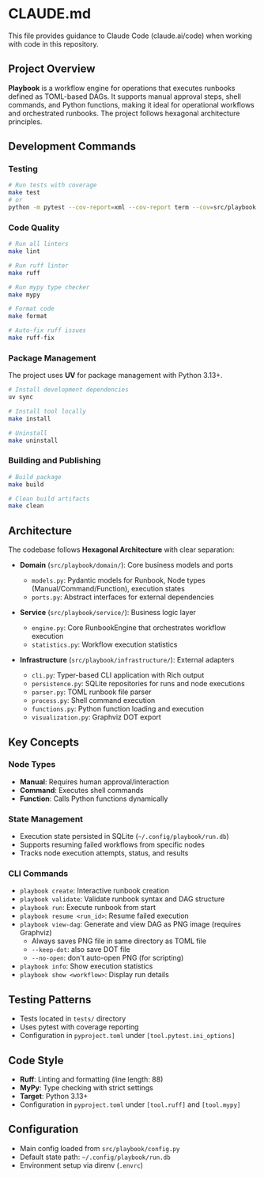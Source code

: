 # CLAUDE.md

This file provides guidance to Claude Code (claude.ai/code) when working with code in this repository.

## Project Overview

**Playbook** is a workflow engine for operations that executes runbooks defined as TOML-based DAGs. It supports manual approval steps, shell commands, and Python functions, making it ideal for operational workflows and orchestrated runbooks. The project follows hexagonal architecture principles.

## Development Commands

### Testing
```bash
# Run tests with coverage
make test
# or
python -m pytest --cov-report=xml --cov-report term --cov=src/playbook tests/
```

### Code Quality
```bash
# Run all linters
make lint

# Run ruff linter
make ruff

# Run mypy type checker
make mypy

# Format code
make format

# Auto-fix ruff issues
make ruff-fix
```

### Package Management
The project uses **UV** for package management with Python 3.13+.

```bash
# Install development dependencies
uv sync

# Install tool locally
make install

# Uninstall
make uninstall
```

### Building and Publishing
```bash
# Build package
make build

# Clean build artifacts
make clean
```

## Architecture

The codebase follows **Hexagonal Architecture** with clear separation:

- **Domain** (`src/playbook/domain/`): Core business models and ports
  - `models.py`: Pydantic models for Runbook, Node types (Manual/Command/Function), execution states
  - `ports.py`: Abstract interfaces for external dependencies

- **Service** (`src/playbook/service/`): Business logic layer
  - `engine.py`: Core RunbookEngine that orchestrates workflow execution
  - `statistics.py`: Workflow execution statistics

- **Infrastructure** (`src/playbook/infrastructure/`): External adapters
  - `cli.py`: Typer-based CLI application with Rich output
  - `persistence.py`: SQLite repositories for runs and node executions
  - `parser.py`: TOML runbook file parser
  - `process.py`: Shell command execution
  - `functions.py`: Python function loading and execution
  - `visualization.py`: Graphviz DOT export

## Key Concepts

### Node Types
- **Manual**: Requires human approval/interaction
- **Command**: Executes shell commands
- **Function**: Calls Python functions dynamically

### State Management
- Execution state persisted in SQLite (`~/.config/playbook/run.db`)
- Supports resuming failed workflows from specific nodes
- Tracks node execution attempts, status, and results

### CLI Commands
- `playbook create`: Interactive runbook creation
- `playbook validate`: Validate runbook syntax and DAG structure
- `playbook run`: Execute runbook from start
- `playbook resume <run_id>`: Resume failed execution
- `playbook view-dag`: Generate and view DAG as PNG image (requires Graphviz)
  - Always saves PNG file in same directory as TOML file
  - `--keep-dot`: also save DOT file
  - `--no-open`: don't auto-open PNG (for scripting)
- `playbook info`: Show execution statistics
- `playbook show <workflow>`: Display run details

## Testing Patterns

- Tests located in `tests/` directory
- Uses pytest with coverage reporting
- Configuration in `pyproject.toml` under `[tool.pytest.ini_options]`

## Code Style

- **Ruff**: Linting and formatting (line length: 88)
- **MyPy**: Type checking with strict settings
- **Target**: Python 3.13+
- Configuration in `pyproject.toml` under `[tool.ruff]` and `[tool.mypy]`

## Configuration

- Main config loaded from `src/playbook/config.py`
- Default state path: `~/.config/playbook/run.db`
- Environment setup via direnv (`.envrc`)